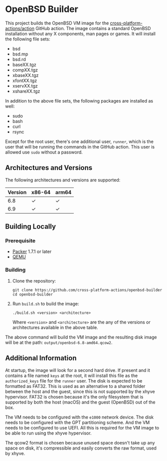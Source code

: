 # OpenBSD Builder

This project builds the OpenBSD VM image for the
[cross-platform-actions/action](https://github.com/cross-platform-actions/action)
GitHub action. The image contains a standard OpenBSD installation without any
X components, man pages or games. It will install the following file sets:

* bsd
* bsd.mp
* bsd.rd
* baseXX.tgz
* compXX.tgz
* xbaseXX.tgz
* xfontXX.tgz
* xservXX.tgz
* xshareXX.tgz

In addition to the above file sets, the following packages are installed as well:

* sudo
* bash
* curl
* rsync

Except for the root user, there's one additional user, `runner`, which is the
user that will be running the commands in the GitHub action. This user is
allowed use `sudo` without a password.

## Architectures and Versions

The following architectures and versions are supported:

| Version | x86-64 | arm64 |
|---------|--------|-------|
| 6.8     | ✓      | ✓     |
| 6.9     | ✓      | ✓     |

## Building Locally

### Prerequisite

* [Packer](https://www.packer.io) 1.7.1 or later
* [QEMU](https://qemu.org)

### Building

1. Clone the repository:
    ```
    git clone https://github.com/cross-platform-actions/openbsd-builder
    cd openbsd-builder
    ```

2. Run `build.sh` to build the image:
    ```
    ./build.sh <version> <architecture>
    ```
    Where `<version>` and `<architecture>` are the any of the versions or
    architectures available in the above table.

The above command will build the VM image and the resulting disk image will be
at the path: `output/openbsd-6.8-amd64.qcow2`.

## Additional Information

At startup, the image will look for a second hard drive. If present and it
contains a file named `keys` at the root, it will install this file as the
`authorized_keys` file for the `runner` user. The disk is expected to be
formatted as FAT32. This is used as an alternative to a shared folder between
the host and the guest, since this is not supported by the xhyve hypervisor.
FAT32 is chosen because it's the only filesystem that is supported by both the
host (macOS) and the guest (OpenBSD) out of the box.

The VM needs to be configured with the `e1000` network device. The disk needs to
be configured with the GPT partitioning scheme. And the VM needs to be configured
to use UEFI. All this is required for the VM image to be able to run using the
xhyve hypervisor.

The qcow2 format is chosen because unused space doesn't take up any space on
disk, it's compressible and easily converts the raw format, used by xhyve.
